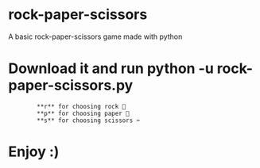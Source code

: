 # rock-paper-scissors
A basic rock-paper-scissors game made with python

# Download it and run python -u rock-paper-scissors.py
```
        **r** for choosing rock 🧱
        **p** for choosing paper 📜
        **s** for choosing scissors ✂
```

# Enjoy :)
